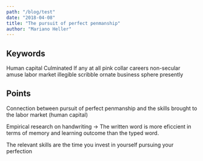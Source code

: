 ```yaml
---
path: "/blog/test"
date: "2018-04-08"
title: "The pursuit of perfect penmanship"
author: "Mariano Heller"
---
```



## Keywords
Human capital
Culminated
If any at all
pink collar careers
non-secular
amuse
labor market
illegible scribble
ornate
business sphere
presently


## Points

Connection between pursuit of perfect penmanship and the skills brought to the labor market (human capital)

Empirical research on handwriting -> The written word is more eficcient in terms of memory and learning outcome than the typed word.

The relevant skills are the time you invest in yourself pursuing your perfection
